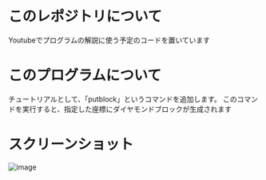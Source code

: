 # このレポジトリについて
Youtubeでプログラムの解説に使う予定のコードを置いています

# このプログラムについて
チュートリアルとして、「putblock」というコマンドを追加します。
このコマンドを実行すると、指定した座標にダイヤモンドブロックが生成されます

# スクリーンショット
![image](https://github.com/user-attachments/assets/0a95ad84-0342-4eef-b3e5-e5e9ca2f1294)

